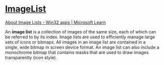 # [ImageList](https://learn.microsoft.com/en-us/windows/win32/controls/image-list-reference)
[About Image Lists - Win32 apps | Microsoft Learn](https://learn.microsoft.com/en-us/windows/win32/controls/image-lists)

An **image list** is a collection of images of the same size, each of which can be referred to by its index. Image lists are used to efficiently manage large sets of icons or bitmaps. All images in an image list are contained in a single, wide bitmap in screen device format. An image list can also include a monochrome bitmap that contains masks that are used to draw images transparently (icon style).